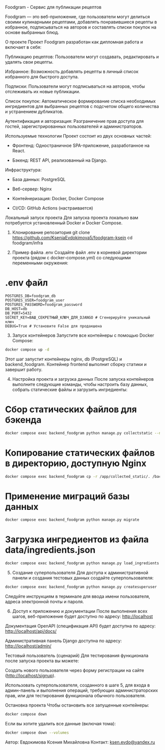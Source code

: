Foodgram - Сервис для публикации рецептов

Foodgram — это веб-приложение, где пользователи могут делиться своими кулинарными рецептами, добавлять понравившиеся рецепты в избранное, подписываться на авторов и составлять списки покупок на основе выбранных блюд.

О проекте
Проект Foodgram разработан как дипломная работа и включает в себя:

Публикацию рецептов: Пользователи могут создавать, редактировать и удалять свои рецепты.

Избранное: Возможность добавлять рецепты в личный список избранного для быстрого доступа.

Подписки: Пользователи могут подписываться на авторов, чтобы отслеживать их новые публикации.

Список покупок: Автоматическое формирование списка необходимых ингредиентов для выбранных рецептов с подсчетом общего количества и устранением дубликатов.

Аутентификация и авторизация: Разграничение прав доступа для гостей, зарегистрированных пользователей и администраторов.

Используемые технологии
Проект состоит из двух основных частей:

- Фронтенд: Одностраничное SPA-приложение, разработанное на React.

- Бэкенд: REST API, реализованный на Django.

Инфраструктура:

- База данных: PostgreSQL

- Веб-сервер: Nginx

- Контейнеризация: Docker, Docker Compose

- CI/CD: GitHub Actions (настраивается)

Локальный запуск проекта
Для запуска проекта локально вам потребуется установленный Docker и Docker Compose.

1. Клонирование репозитория
git clone <https://github.com/KseniaEvdokimova5/foodgram-ksein>
cd foodgram/infra

2. Пример файла .env
Создайте файл .env в корневой директории проекта (рядом с docker-compose.yml) со следующими переменными окружения:

# .env файл
```
POSTGRES_DB=foodgram_db
POSTGRES_USER=foodgram_user
POSTGRES_PASSWORD=foodgram_password
DB_HOST=db
DB_PORT=5432
SECRET_KEY=ВАШ_СЕКРЕТНЫЙ_КЛЮЧ_ДЛЯ_DJANGO # Сгенерируйте уникальный ключ
DEBUG=True # Установите False для продакшена
```

3. Запуск контейнеров
Запустите все контейнеры с помощью Docker Compose:

```bash
docker compose up -d
```

Этот шаг запустит контейнеры nginx, db (PostgreSQL) и backend_foodgram. Контейнер frontend выполнит сборку статики и завершит работу.

4. Настройка проекта и загрузка данных
После запуска контейнеров выполните следующие команды, чтобы настроить базу данных, собрать статические файлы и загрузить ингредиенты:

# Сбор статических файлов для бэкенда
```bash
docker compose exec backend_foodgram python manage.py collectstatic --noinput
```

# Копирование статических файлов в директорию, доступную Nginx
```bash
docker compose exec backend_foodgram cp -r /app/collected_static/. /backend_static/static/
```

# Применение миграций базы данных
```bash
docker compose exec backend_foodgram python manage.py migrate
```

# Загрузка ингредиентов из файла data/ingredients.json
```bash
docker compose exec backend_foodgram python manage.py load_ingredients
```

5. Создание суперпользователя
Для доступа к административной панели и создания тестовых данных создайте суперпользователя:

```bash
docker compose exec backend_foodgram python manage.py createsuperuser
```

Следуйте инструкциям в терминале для ввода имени пользователя, адреса электронной почты и пароля.

6. Доступ к приложению и документации
После выполнения всех шагов, веб-приложение будет доступно по адресу:
[http://localhost](http://localhost)

Документация OpenAPI (спецификация API) будет доступна по адресу:
[http://localhost/api/docs/](http://localhost/api/docs/)

Административная панель Django доступна по адресу:
[http://localhost/admin/](http://localhost/admin/)

Тестовый пользователь (сценарий)
Для тестирования функционала после запуска проекта вы можете:

Создать нового пользователя через форму регистрации на сайте ([http://localhost/signup](http://localhost/signup)).

Использовать суперпользователя, созданного в шаге 5, для входа в админ-панель и выполнения операций, требующих администраторских прав, или для тестирования функционала обычного пользователя.

Остановка проекта
Чтобы остановить все запущенные контейнеры:

```bash
docker compose down
```

Если вы хотите удалить все данные (включая тома):

```bash
docker compose down --volumes
```
Автор: Евдокимова Ксения Михайловна
Контакт: ksen.evdo@yandex.ru